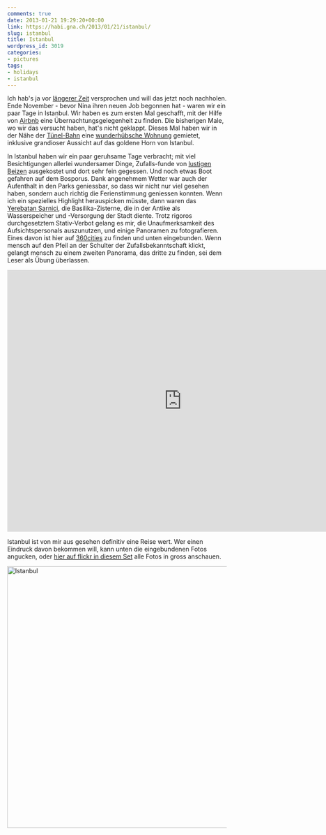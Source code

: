 ```yaml
---
comments: true
date: 2013-01-21 19:29:20+00:00
link: https://habi.gna.ch/2013/01/21/istanbul/
slug: istanbul
title: Istanbul
wordpress_id: 3019
categories:
- pictures
tags:
- holidays
- istanbul
---
```


Ich hab's ja vor [längerer Zeit](https://habi.gna.ch/2012/12/01/mein-foto-fur-die-nzz/) versprochen und will das jetzt noch nachholen.
Ende November - bevor Nina ihren neuen Job begonnen hat - waren wir ein paar Tage in Istanbul.
Wir haben es zum ersten Mal geschafft, mit der Hilfe von [Airbnb](https://www.airbnb.com/) eine Übernachtungsgelegenheit zu finden.
Die bisherigen Male, wo wir das versucht haben, hat's nicht geklappt.
Dieses Mal haben wir in der Nähe der [Tünel-Bahn](https://de.wikipedia.org/wiki/T%C3%BCnel) eine [wunderhübsche Wohnung](https://www.airbnb.com/rooms/645976) gemietet, inklusive grandioser Aussicht auf das goldene Horn von Istanbul.

In Istanbul haben wir ein paar geruhsame Tage verbracht; mit viel Besichtigungen allerlei wundersamer Dinge, Zufalls-funde von [lustigen](http://www.tripadvisor.com/Restaurant_Review-g293974-d1028245-Reviews-Lokanta_helvetia-Istanbul.html) [Beizen](http://www.acikmutfak.org/) ausgekostet und dort sehr fein gegessen.
Und noch etwas Boot gefahren auf dem Bosporus.
Dank angenehmem Wetter war auch der Aufenthalt in den Parks geniessbar, so dass wir nicht nur viel gesehen haben, sondern auch richtig die Ferienstimmung geniessen konnten.
Wenn ich ein spezielles Highlight herauspicken müsste, dann waren das [Yerebatan Sarnici](https://de.wikipedia.org/wiki/Cisterna_Basilica), die Basilika-Zisterne, die in der Antike als Wasserspeicher und -Versorgung der Stadt diente.
Trotz rigoros durchgesetztem Stativ-Verbot gelang es mir, die Unaufmerksamkeit des Aufsichtspersonals auszunutzen, und einige Panoramen zu fotografieren.
Eines davon ist hier auf [360cities](http://www.360cities.net/image/turkey-istanbul-basilicacystern2) zu finden und unten eingebunden.
Wenn mensch auf den Pfeil an der Schulter der Zufallsbekanntschaft klickt, gelangt mensch zu einem zweiten Panorama, das dritte zu finden, sei dem Leser als Übung überlassen.

<iframe src="https://www.360cities.net/contributor_embed_iframe/8c208d6cfe/turkey-istanbul-basilicacystern2" width="800" height="600" frameborder="0" bgcolor="#000000" target="_blank" allowfullscreen webkitallowfullscreen mozallowfullscreen ></iframe>

Istanbul ist von mir aus gesehen definitiv eine Reise wert. Wer einen Eindruck davon bekommen will, kann unten die eingebundenen Fotos angucken, oder [hier auf flickr in diesem Set](https://www.flickr.com/photos/habi/sets/72157632180912796/) alle Fotos in gross anschauen.

<a data-flickr-embed="true" href="https://www.flickr.com/photos/habi/albums/72157632180912796" title="Istanbul"><img src="https://live.staticflickr.com/8057/8247425893_51e7fde266_z.jpg" width="800" height="600" alt="Istanbul"></a><script async src="//embedr.flickr.com/assets/client-code.js" charset="utf-8"></script>
